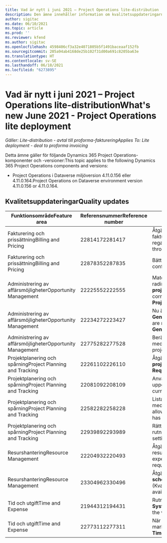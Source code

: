```yaml
---
title: Vad är nytt i juni 2021 – Project Operations lite-distribution
description: Den ämne innehåller information om kvalitetsuppdateringarna som är tillgängliga i junio 2021-versionen av Project Operations Lite-distribution.
author: sigitac
ms.date: 06/10/2021
ms.topic: article
ms.prod: ''
ms.reviewer: kfend
ms.author: sigitac
ms.openlocfilehash: 4598406cf3a32e4071805b5f1491baceaaf152fb
ms.sourcegitcommit: 205a94ab4168de25b102f31d00a691c8205ba63e
ms.translationtype: HT
ms.contentlocale: sv-SE
ms.lasthandoff: 06/18/2021
ms.locfileid: "6273895"
---
```

# <a name="whats-new-june-2021---project-operations-lite-deployment"></a><span data-ttu-id="861b6-103">Vad är nytt i juni 2021 – Project Operations lite-distribution</span><span class="sxs-lookup"><span data-stu-id="861b6-103">What's new June 2021 - Project Operations lite deployment</span></span>

<span data-ttu-id="861b6-104">_Gäller: Lite-distribution - avtal till proforma-fakturering_</span><span class="sxs-lookup"><span data-stu-id="861b6-104">_Applies To: Lite deployment - deal to proforma invoicing_</span></span>

<span data-ttu-id="861b6-105">Detta ämne gäller för följande Dynamics 365 Project Operations-komponenter och -versioner:</span><span class="sxs-lookup"><span data-stu-id="861b6-105">This topic applies to the following Dynamics 365 Project Operations components and versions:</span></span>

  - <span data-ttu-id="861b6-106">Project Operations i Dataverse miljöversion 4.11.0.156 eller 4.11.0.164.</span><span class="sxs-lookup"><span data-stu-id="861b6-106">Project Operations on Dataverse environment version 4.11.0.156 or 4.11.0.164.</span></span>

## <a name="quality-updates"></a><span data-ttu-id="861b6-107">Kvalitetsuppdateringar</span><span class="sxs-lookup"><span data-stu-id="861b6-107">Quality updates</span></span>

| <span data-ttu-id="861b6-108">**Funktionsområde**</span><span class="sxs-lookup"><span data-stu-id="861b6-108">**Feature area**</span></span> | <span data-ttu-id="861b6-109">**Referensnummer**</span><span class="sxs-lookup"><span data-stu-id="861b6-109">**Reference number**</span></span> | <span data-ttu-id="861b6-110">**Kvalitetsuppdatering**</span><span class="sxs-lookup"><span data-stu-id="861b6-110">**Quality update**</span></span> |
| --- | --- | --- |
| <span data-ttu-id="861b6-111">Fakturering och prissättning</span><span class="sxs-lookup"><span data-stu-id="861b6-111">Billing and Pricing</span></span> | <span data-ttu-id="861b6-112">2281417</span><span class="sxs-lookup"><span data-stu-id="861b6-112">2281417</span></span> | <span data-ttu-id="861b6-113">Åtgärdade problemet med misslyckandet med den automatiska faktureringsåtgärden genom fakturaschemat.</span><span class="sxs-lookup"><span data-stu-id="861b6-113">Fixed the issue regarding the failure of the automatic invoice creation action through the invoice schedule.</span></span> |
| <span data-ttu-id="861b6-114">Fakturering och prissättning</span><span class="sxs-lookup"><span data-stu-id="861b6-114">Billing and Pricing</span></span> | <span data-ttu-id="861b6-115">2287835</span><span class="sxs-lookup"><span data-stu-id="861b6-115">2287835</span></span> |   <span data-ttu-id="861b6-116">Bättre prestanda för fakturabekräftelse.</span><span class="sxs-lookup"><span data-stu-id="861b6-116">Improved invoice confirmation performance.</span></span> |
| <span data-ttu-id="861b6-117">Administrering av affärsmöjligheter</span><span class="sxs-lookup"><span data-stu-id="861b6-117">Opportunity Management</span></span> | <span data-ttu-id="861b6-118">2222555</span><span class="sxs-lookup"><span data-stu-id="861b6-118">2222555</span></span> | <span data-ttu-id="861b6-119">Materialuppskattningsavgifter måste kopieras korrekt för att citera radinformation när du använder **Importera från projektberäkning**.</span><span class="sxs-lookup"><span data-stu-id="861b6-119">Material estimates chargeability must be correctly copied to quote line details when using **Import from Project Estimation**.</span></span> |
| <span data-ttu-id="861b6-120">Administrering av affärsmöjligheter</span><span class="sxs-lookup"><span data-stu-id="861b6-120">Opportunity Management</span></span> | <span data-ttu-id="861b6-121">2223427</span><span class="sxs-lookup"><span data-stu-id="861b6-121">2223427</span></span> | <span data-ttu-id="861b6-122">Nu är det tillåtet med anpassningar för åtgärden **GenerateRetainersFromRetainerScheduleOptions**.</span><span class="sxs-lookup"><span data-stu-id="861b6-122">Customizations are now allowed for the action, **GenerateRetainersFromRetainerScheduleOptions**.</span></span> |
| <span data-ttu-id="861b6-123">Administrering av affärsmöjligheter</span><span class="sxs-lookup"><span data-stu-id="861b6-123">Opportunity Management</span></span> | <span data-ttu-id="861b6-124">2277528</span><span class="sxs-lookup"><span data-stu-id="861b6-124">2277528</span></span> | <span data-ttu-id="861b6-125">Beräkning av fast milstolpe för fakturering för projektkontraktrader med flera kunder.</span><span class="sxs-lookup"><span data-stu-id="861b6-125">Fixed billing milestone value calculation for project contract lines with multiple customers.</span></span> |
| <span data-ttu-id="861b6-126">Projektplanering och spårning</span><span class="sxs-lookup"><span data-stu-id="861b6-126">Project Planning and Tracking</span></span> | <span data-ttu-id="861b6-127">2226110</span><span class="sxs-lookup"><span data-stu-id="861b6-127">2226110</span></span> | <span data-ttu-id="861b6-128">Åtgärdade problemet med funktionen **Generera krav** i rutnätet **projektteam**.</span><span class="sxs-lookup"><span data-stu-id="861b6-128">Fixed the intermittent issue with the **Generate Requirement** function in the **Project team** grid.</span></span> |
| <span data-ttu-id="861b6-129">Projektplanering och spårning</span><span class="sxs-lookup"><span data-stu-id="861b6-129">Project Planning and Tracking</span></span> | <span data-ttu-id="861b6-130">2208109</span><span class="sxs-lookup"><span data-stu-id="861b6-130">2208109</span></span> | <span data-ttu-id="861b6-131">Användare kan inte skapa ett projekt i en valuta med relaterade uppgifter i en annan valuta.</span><span class="sxs-lookup"><span data-stu-id="861b6-131">Users can't create a project in one currency with related tasks in another currency.</span></span> |
| <span data-ttu-id="861b6-132">Projektplanering och spårning</span><span class="sxs-lookup"><span data-stu-id="861b6-132">Project Planning and Tracking</span></span> | <span data-ttu-id="861b6-133">2258228</span><span class="sxs-lookup"><span data-stu-id="861b6-133">2258228</span></span> | <span data-ttu-id="861b6-134">Listan över fält som tillåts ändra med entiteter **schemaläggning** med hjälp av Schema-API har uppdaterats.</span><span class="sxs-lookup"><span data-stu-id="861b6-134">The list of fields allowed to modify with **Scheduling** entities using the Schedule API has been updated.</span></span> |
| <span data-ttu-id="861b6-135">Projektplanering och spårning</span><span class="sxs-lookup"><span data-stu-id="861b6-135">Project Planning and Tracking</span></span> | <span data-ttu-id="861b6-136">2293989</span><span class="sxs-lookup"><span data-stu-id="861b6-136">2293989</span></span> | <span data-ttu-id="861b6-137">Rätt språkinställningar och nationella inställningar måste skickas till rutnätet **Projektuppgifter**.</span><span class="sxs-lookup"><span data-stu-id="861b6-137">The correct language and regional settings must be passed to the **Project Tasks** grid.</span></span>|
| <span data-ttu-id="861b6-138">Resurshantering</span><span class="sxs-lookup"><span data-stu-id="861b6-138">Resource Management</span></span> | <span data-ttu-id="861b6-139">2220493</span><span class="sxs-lookup"><span data-stu-id="861b6-139">2220493</span></span> | <span data-ttu-id="861b6-140">Åtgärdade användarupplevelsen i rutnätet **Uppgift** när en resursbegäran snabbt markerades som slutförd.</span><span class="sxs-lookup"><span data-stu-id="861b6-140">Fixed the user experience in the **Task** grid when quickly marking a resource request as complete.</span></span> |
| <span data-ttu-id="861b6-141">Resurshantering</span><span class="sxs-lookup"><span data-stu-id="861b6-141">Resource Management</span></span> | <span data-ttu-id="861b6-142">2330496</span><span class="sxs-lookup"><span data-stu-id="861b6-142">2330496</span></span> | <span data-ttu-id="861b6-143">Åtgärdade problemet med inläsningen av **schemaläggningstavlan**.</span><span class="sxs-lookup"><span data-stu-id="861b6-143">Fixed the **Schedule Board** loading issue.</span></span> <span data-ttu-id="861b6-144">(Kvalitetsuppdatering finns i version 4.11.0.164)</span><span class="sxs-lookup"><span data-stu-id="861b6-144">(Quality update is available in version 4.11.0.164)</span></span> |
| <span data-ttu-id="861b6-145">Tid och utgift</span><span class="sxs-lookup"><span data-stu-id="861b6-145">Time and Expense</span></span> | <span data-ttu-id="861b6-146">2194431</span><span class="sxs-lookup"><span data-stu-id="861b6-146">2194431</span></span> | <span data-ttu-id="861b6-147">Rutnätet **Tidspost** måste hedra början på veckan som anges i **Systeminställningar**.</span><span class="sxs-lookup"><span data-stu-id="861b6-147">The **Time entry** grid must honor the start of the week as set in the **System settings**.</span></span> |
| <span data-ttu-id="861b6-148">Tid och utgift</span><span class="sxs-lookup"><span data-stu-id="861b6-148">Time and Expense</span></span> | <span data-ttu-id="861b6-149">2277311</span><span class="sxs-lookup"><span data-stu-id="861b6-149">2277311</span></span> | <span data-ttu-id="861b6-150">När du har tagit bort värdet i en cell i rutnätet **tidspost** blir markören kvar i rutnätet.</span><span class="sxs-lookup"><span data-stu-id="861b6-150">After you delete the value in a cell in the **Time entry** grid, the cursor remains in the grid.</span></span> |
